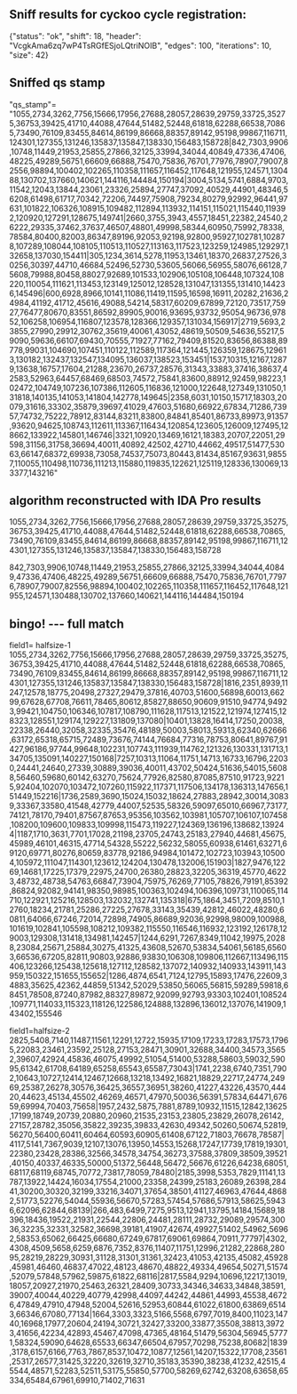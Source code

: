 ## Sniff results for cyckoo cycle registration:

 {"status": "ok", "shift": 18, "header": "VcgkAma6zq7wP4TsRGfESjoLQtriNOIB", "edges": 100, "iterations": 10, "size": 42}

## Sniffed qs stamp
 
"qs_stamp"=
"1055,2734,3262,7756,15666,17956,27688,28057,28639,29759,33725,35275,36753,39425,41710,44088,47644,51482,52448,61818,62288,66538,70865,73490,76109,83455,84614,86199,86668,88357,89142,95198,99867,116711,124301,127355,131246,135837,135847,138330,156483,158728|842,7303,9906,10748,11449,21953,25855,27866,32125,33994,34044,40849,47336,47406,48225,49289,56751,66609,66888,75470,75836,76701,77976,78907,79007,82556,98894,100402,102265,110358,111657,116452,117648,121955,124571,130488,130702,137660,140621,144116,144484,150194|3004,5134,5741,6884,9703,11542,12043,13844,23061,23326,25894,27747,37092,40529,44901,48346,56208,61498,61717,70342,72206,74497,75908,79234,80279,92992,96441,97631,101822,106326,108915,109482,112894,113932,114151,115021,115440,119392,120920,127291,128675,149741|2660,3755,3943,4557,18451,22382,24540,26222,29335,37462,37637,46507,48801,49998,58344,60950,75992,78338,78584,80400,82003,86347,89196,92053,92198,92800,95927,102781,102878,107289,108044,108105,110513,110527,113163,117523,123259,124985,129297,132658,137030,154411|305,1234,3614,5278,11953,13461,18370,26837,27526,30256,30397,44710,46684,52496,52730,53605,56066,56955,58076,66128,75608,79988,80458,88027,92689,101533,102906,105108,106448,107324,108220,110054,111621,113453,123149,125012,128528,131047,131355,131410,144236,145496|600,6928,8966,10141,11086,11419,11595,16598,16911,20282,21636,24984,41192,41712,45616,49088,54214,58317,60209,67899,72120,73517,75927,76477,80670,83551,86592,89905,90016,93695,93732,95054,96736,97852,106258,106954,116807,123578,128366,129357,131034,156917|2719,5693,23855,27990,29912,30762,35619,40061,43052,48619,50509,54636,55217,59090,59636,66107,69430,70555,71927,77162,79409,81520,83656,86388,89778,99031,104690,107451,110122,112589,117364,121445,126359,128675,129613,130182,132437,132547,134095,136037,138523,153451|1537,10315,12167,12879,13638,16757,17604,21288,23670,26737,28576,31343,33883,37416,38637,42583,52963,64457,68469,68503,74572,75841,83600,88912,92459,98223,102472,104749,107236,107386,112605,116836,121000,122648,127349,131050,131818,140135,141053,141804,142778,149645|2358,6031,10150,15717,18303,20079,31616,33302,35879,39697,41029,47603,51680,66922,67834,71286,73957,74732,75222,78912,83144,83211,83800,84841,85401,86733,89973,91357,93620,94625,108743,112611,113367,116434,120854,123605,126009,127495,128662,133922,145801,146746|3321,10920,13469,16121,18383,20707,22051,29598,31156,31758,36694,40011,40892,42502,42710,44662,49517,51477,53063,66147,68372,69938,73058,74537,75073,80443,81434,85167,93631,98557,110055,110498,110736,111213,115880,119835,122621,125119,128336,130069,133377,143216"

## algorithm reconstructed with IDA Pro results
  
1055,2734,3262,7756,15666,17956,27688,28057,28639,29759,33725,35275,36753,39425,41710,44088,47644,51482,52448,61818,62288,66538,70865,73490,76109,83455,84614,86199,86668,88357,89142,95198,99867,116711,124301,127355,131246,135837,135847,138330,156483,158728

842,7303,9906,10748,11449,21953,25855,27866,32125,33994,34044,40849,47336,47406,48225,49289,56751,66609,66888,75470,75836,76701,77976,78907,79007,82556,98894,100402,102265,110358,111657,116452,117648,121955,124571,130488,130702,137660,140621,144116,144484,150194

## bingo! --- full match
field1= halfsize-1
1055,2734,3262,7756,15666,17956,27688,28057,28639,29759,33725,35275,36753,39425,41710,44088,47644,51482,52448,61818,62288,66538,70865,73490,76109,83455,84614,86199,86668,88357,89142,95198,99867,116711,124301,127355,131246,135837,135847,138330,156483,158728|1816,2351,8939,11247,12578,18775,20498,27327,29479,37816,40703,51600,56898,60013,66299,67628,67708,76611,78465,80612,85827,88650,90609,91510,94774,94923,99421,104750,106346,107817,108790,111628,117513,121522,121974,127415,128323,128551,129174,129227,131809,137080|10401,13828,16414,17250,20038,22338,26440,32058,32335,35476,48189,50003,58013,59313,62340,62666,63172,65318,65715,72489,73676,74144,76684,77316,78753,80641,89767,91427,96186,97744,99648,102231,107743,111939,114762,121326,130331,131713,134705,135091,140227,150168|7257,10313,11064,11751,14713,16733,16796,22030,24441,24640,27339,30889,39036,40011,43702,50424,51636,54015,56088,56460,59680,60142,63270,75624,77926,82580,87085,87510,91723,92215,92404,102070,103472,107260,115922,117371,117506,134178,136313,147656,151449,152216|1736,2589,3690,15024,15032,18624,27883,28942,30014,30839,33367,33580,41548,42779,44007,52535,58326,59097,65010,66967,73177,74121,78170,79401,87567,87653,95356,103562,103981,105707,106107,107458,108200,109600,109833,109998,115473,119227,124369,136196,138682,139244|1187,1710,3631,7701,17028,21198,23705,24743,25183,27940,44681,45675,45989,46101,46315,47714,54328,55222,56232,58055,60938,61461,63271,69120,69771,80276,80659,83778,92186,94984,101472,102723,103943,105004,105972,111047,114301,123612,124204,130478,132006,151903|1827,9476,12269,14681,17225,17379,22975,24700,26380,28823,32205,36319,45770,46223,48732,48738,54763,66847,73904,75975,76269,77105,78826,79191,85392,86824,92082,94141,98350,98985,100363,102494,106396,109731,110065,114710,122921,125216,128503,132032,132741,135318|675,1864,3451,7209,8510,12760,18234,21781,25286,27225,27678,33143,35439,42812,46022,48280,60811,64066,67246,72014,72898,74905,86689,92036,92998,98009,100988,101619,102841,105598,108212,109382,115550,116546,116932,123192,126178,129003,129308,131418,134981,142457|1244,6291,7267,8349,11042,19975,20288,23084,25671,25884,30275,41325,43608,52670,53834,54061,56185,65603,66536,67205,82811,90803,92886,93830,106308,109806,112667,113496,115406,123266,125438,125618,127112,128582,137072,140932,140933,143911,143959,150322,151655,155652|1286,4874,6541,7124,12795,15893,17476,22609,34883,35625,42362,44859,51342,52029,53850,56065,56815,59289,59818,68451,78508,87240,87982,88327,89872,92099,92793,93303,102401,108524,109771,114033,115323,118126,122586,124888,132896,136012,137076,141909,143402,155546


field1=halfsize-2
2825,5408,7140,11487,11561,12291,12722,15935,17109,17233,17283,17573,17965,22083,23461,23592,25128,27153,28471,30901,32688,34400,34573,35652,39607,42924,45836,46075,49992,51054,51400,53288,58603,59032,59095,61342,61708,64189,65258,65543,65587,73043|1741,2238,6740,7351,7902,10643,10727,12414,12467,12668,13218,13492,16821,18829,22717,24774,24969,25387,26278,30576,36425,36557,36951,38260,41227,43226,43570,44420,44623,45134,45502,46269,46571,47970,50036,56391,57834,64471,67659,69994,70403,75658|1957,2432,5875,7881,8789,10932,11515,12842,13625,17199,18749,20739,20880,20960,21535,23153,23805,23829,26078,26142,27157,28782,35056,35822,39235,39833,42630,49342,50260,50674,52819,56270,56400,60411,60464,60593,60905,61408,67122,71803,76678,78587|4117,5141,7367,9039,12107,13076,13950,14553,15268,17247,17739,17819,19301,22380,23428,28386,32566,34578,34754,36273,37588,37809,38509,39521,40150,40337,46335,50000,51372,56448,56472,56676,61226,64238,68051,68117,68119,68745,70772,73817,78059,78480|2185,3998,5353,7829,11141,13787,13922,14424,16034,17554,21000,23358,24399,25183,26089,26398,28441,30200,30320,32199,33216,34071,37654,38501,41127,46963,47644,48682,51773,52276,54044,55936,56670,57283,57454,57686,57913,58625,59436,62096,62844,68139|266,483,6499,7275,9513,12941,13795,14184,15689,18396,18436,19522,21931,22544,22806,24481,28111,28732,29089,29574,30036,32235,32331,32582,36698,39181,41907,42674,49927,51402,54962,56962,58353,65062,66425,66680,67249,67817,69061,69864,70911,77797|4302,4308,4509,5658,6259,6876,7352,8376,11407,11751,12996,21282,22868,28095,28219,28229,30931,31128,31301,31361,32423,41053,42135,45082,45928,45981,46460,46837,47022,48123,48670,48822,49334,49654,50271,51574,52079,57848,57962,59875,61822,68116|2817,5584,9294,10696,12217,13019,18057,20927,21970,25463,26321,28409,30733,34346,34633,34848,38591,39007,40044,40229,40779,42998,44097,44242,44861,44993,45538,46726,47849,47910,47948,52004,52616,52953,60844,61022,61800,63869,65143,66346,67080,77134|1664,3303,3323,5166,5568,6797,7019,8400,11023,14740,16968,17977,20604,24194,30721,32427,33200,33877,35508,38813,39723,41656,42234,42893,45467,47098,47365,48164,51479,56304,56945,57771,58324,59090,64628,65533,66347,66504,67957,70298,75238,80682|1839,3178,6157,6166,7763,7867,8537,10472,10877,12561,14207,15322,17708,23561,25317,26577,31425,32220,32619,32710,35183,35390,38238,41232,42515,45544,48571,52283,52511,53175,55850,57700,58269,62742,63208,63658,65334,65484,67961,69910,71402,71631
